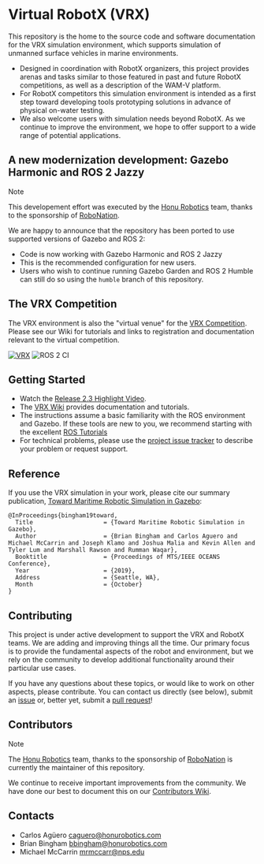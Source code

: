 # Virtual RobotX (VRX)
This repository is the home to the source code and software documentation for the VRX simulation environment, which supports simulation of unmanned surface vehicles in marine environments.
* Designed in coordination with RobotX organizers, this project provides arenas and tasks similar to those featured in past and future RobotX competitions, as well as a description of the WAM-V platform.
* For RobotX competitors this simulation environment is intended as a first step toward developing tools prototyping solutions in advance of physical on-water testing.
* We also welcome users with simulation needs beyond RobotX. As we continue to improve the environment, we hope to offer support to a wide range of potential applications.

## A new modernization development: Gazebo Harmonic and ROS 2 Jazzy

> [!NOTE]
> This developement effort was executed by the
> [Honu Robotics](https://.honurobotics.com) team, thanks to the sponsorship
> of [RoboNation](https://robonation.org/).

We are happy to announce that the repository has been ported to use supported
versions of Gazebo and ROS 2:
  * Code is now working with Gazebo Harmonic and ROS 2 Jazzy
  * This is the recommended configuration for new users.
  * Users who wish to continue running Gazebo Garden and ROS 2 Humble can still do so using the `humble` branch of this repository.

## The VRX Competition
The VRX environment is also the "virtual venue" for the [VRX Competition](https://github.com/osrf/vrx/wiki). Please see our Wiki for tutorials and links to registration and documentation relevant to the virtual competition.

[![VRX](images/sydney_regatta_gzsim.png)](https://vimeo.com/851696025 "Gazebo Virtual RobotX v. 2.3 - Click to Watch!")
![ROS 2 CI](https://github.com/osrf/vrx/workflows/ROS%202%20CI/badge.svg)

## Getting Started

 * Watch the [Release 2.3 Highlight Video](https://vimeo.com/851696025).
 * The [VRX Wiki](https://github.com/osrf/vrx/wiki) provides documentation and tutorials.
 * The instructions assume a basic familiarity with the ROS environment and Gazebo.  If these tools are new to you, we recommend starting with the excellent [ROS Tutorials](http://wiki.ros.org/ROS/Tutorials)
 * For technical problems, please use the [project issue tracker](https://github.com/osrf/vrx/issues) to describe your problem or request support.

## Reference

If you use the VRX simulation in your work, please cite our summary publication, [Toward Maritime Robotic Simulation in Gazebo](https://wiki.nps.edu/display/BB/Publications?preview=/1173263776/1173263778/PID6131719.pdf):

```
@InProceedings{bingham19toward,
  Title                    = {Toward Maritime Robotic Simulation in Gazebo},
  Author                   = {Brian Bingham and Carlos Aguero and Michael McCarrin and Joseph Klamo and Joshua Malia and Kevin Allen and Tyler Lum and Marshall Rawson and Rumman Waqar},
  Booktitle                = {Proceedings of MTS/IEEE OCEANS Conference},
  Year                     = {2019},
  Address                  = {Seattle, WA},
  Month                    = {October}
}
```

## Contributing
This project is under active development to support the VRX and RobotX teams. We are adding and improving things all the time. Our primary focus is to provide the fundamental aspects of the robot and environment, but we rely on the community to develop additional functionality around their particular use cases.

If you have any questions about these topics, or would like to work on other aspects, please contribute.  You can contact us directly (see below), submit an [issue](https://github.com/osrf/vrx/issues) or, better yet, submit a [pull request](https://github.com/osrf/vrx/pulls/)!

## Contributors

> [!NOTE]
> The [Honu Robotics](https://.honurobotics.com) team, thanks to the
> sponsorship of [RoboNation](https://robonation.org/) is currently the
> maintainer of this repository.

We continue to receive important improvements from the community.  We have done our best to document this on our [Contributors Wiki](https://github.com/osrf/vrx/wiki/Contributors).

## Contacts

 * Carlos Agüero <caguero@honurobotics.com>
 * Brian Bingham <bbingham@honurobotics.com>
 * Michael McCarrin <mrmccarr@nps.edu>
